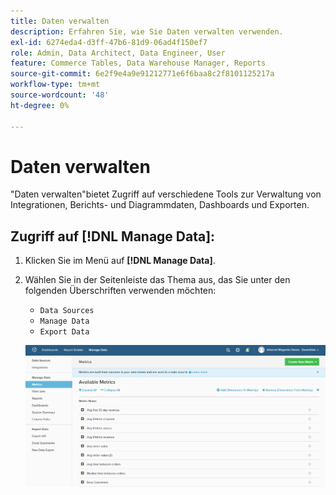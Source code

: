 ```yaml
---
title: Daten verwalten
description: Erfahren Sie, wie Sie Daten verwalten verwenden.
exl-id: 6274eda4-d3ff-47b6-81d9-06ad4f150ef7
role: Admin, Data Architect, Data Engineer, User
feature: Commerce Tables, Data Warehouse Manager, Reports
source-git-commit: 6e2f9e4a9e91212771e6f6baa8c2f8101125217a
workflow-type: tm+mt
source-wordcount: '48'
ht-degree: 0%

---
```


# Daten verwalten

&quot;Daten verwalten&quot;bietet Zugriff auf verschiedene Tools zur Verwaltung von Integrationen, Berichts- und Diagrammdaten, Dashboards und Exporten.

## Zugriff auf [!DNL Manage Data]:

1. Klicken Sie im Menü auf **[!DNL Manage Data]**.

1. Wählen Sie in der Seitenleiste das Thema aus, das Sie unter den folgenden Überschriften verwenden möchten:

   * `Data Sources`
   * `Manage Data`
   * `Export Data`

   ![Daten verwalten](../../assets/magento-bi-manage-data.png)<!--{: .zoom}-->
